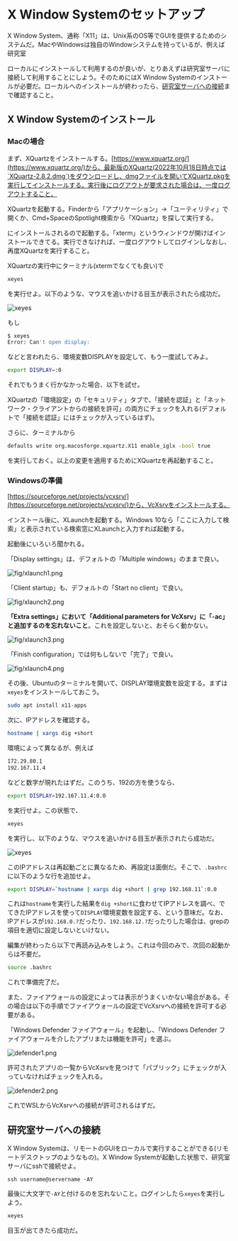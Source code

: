 # X Window Systemのセットアップ

X Window System、通称「X11」は、Unix系のOS等でGUIを提供するためのシステムだ。MacやWindowsは独自のWindowシステムを持っているが、例えば研究室

ローカルにインストールして利用するのが良いが、とりあえずは研究室サーバに接続して利用することにしよう。そのためにはX Window Systemのインストールが必要だ。ローカルへのインストールが終わったら、[研究室サーバへの接続](#server)まで確認すること。

## X Window Systemのインストール

### Macの場合

まず、XQuartzをインストールする。[https://www.xquartz.org/](https://www.xquartz.org/)から、最新版のXQuartz(2022年10月18日時点では`XQuartz-2.8.2.dmg`)をダウンロードし、dmgファイルを開いてXQuartz.pkgを実行してインストールする。実行後にログアウトが要求された場合は、一度ログアウトすること。

XQuartzを起動する。Finderから「アプリケーション」→「ユーティリティ」で開くか、Cmd+SpaceのSpotlight検索から「XQuartz」を探して実行する。

にインストールされるので起動する。「xterm」というウィンドウが開けばインストールできてる。実行できなければ、一度ログアウトしてログインしなおし、再度XQuartzを実行すること。

XQuartzの実行中にターミナル(xtermでなくても良い)で

```sh
xeyes
```

を実行せよ。以下のような、マウスを追いかける目玉が表示されたら成功だ。

![xeyes](fig/xeyes.png)

もし

```sh
$ xeyes
Error: Can't open display: 
```

などと言われたら、環境変数DISPLAYを設定して、もう一度試してみよ。

```sh
export DISPLAY=:0
```

それでもうまく行かなかった場合、以下を試せ。

XQuartzの「環境設定」の「セキュリティ」タブで、「接続を認証」と「ネットワーク・クライアントからの接続を許可」の両方にチェックを入れる(デフォルトで「接続を認証」にはチェックが入っているはず)。

さらに、ターミナルから

```sh
defaults write org.macosforge.xquartz.X11 enable_iglx -bool true
```

を実行しておく。以上の変更を適用するためにXQuartzを再起動すること。

### Windowsの準備

[https://sourceforge.net/projects/vcxsrv/](https://sourceforge.net/projects/vcxsrv/)から、VcXsrvをインストールする。

インストール後に、XLaunchを起動する。Windows 10なら「ここに入力して検索」と表示されている検索窓にXLaunchと入力すれば起動する。

起動後にいろいろ聞かれる。

「Display settings」は、デフォルトの「Multiple windows」のままで良い。

![fig/xlaunch1.png](fig/xlaunch1.png)

「Client startup」も、デフォルトの「Start no client」で良い。

![fig/xlaunch2.png](fig/xlaunch2.png)

**「Extra settings」において「Additional parameters for VcXsrv」に「-ac」と追加するのを忘れないこと**。これを設定しないと、おそらく動かない。

![fig/xlaunch3.png](fig/xlaunch3.png)

「Finish configuration」では何もしないで「完了」で良い。

![fig/xlaunch4.png](fig/xlaunch4.png)


その後、Ubuntuのターミナルを開いて、DISPLAY環境変数を設定する。まずは`xeyes`をインストールしておこう。

```sh
sudo apt install x11-apps
```

次に、IPアドレスを確認する。

```sh
hostname | xargs dig +short
```

環境によって異なるが、例えば

```txt
172.29.80.1
192.167.11.4
```

などと数字が現れたはずだ。このうち、192の方を使うなら、

```sh
export DISPLAY=192.167.11.4:0.0
```

を実行せよ。この状態で、

```sh
xeyes
```

を実行し、以下のような、マウスを追いかける目玉が表示されたら成功だ。

![xeyes](fig/xeyes.png)

このIPアドレスは再起動ごとに異なるため、再設定は面倒だ。そこで、`.bashrc`に以下のような行を追加せよ。

```sh
export DISPLAY=`hostname | xargs dig +short | grep 192.168.11`:0.0
```

これは`hostname`を実行した結果を`dig +short`に食わせてIPアドレスを調べ、でてきたIPアドレスを使って`DISPLAY`環境変数を設定する、という意味だ。なお、IPアドレスが`192.168.0.?`だったり、`192.168.12.?`だったりした場合は、grepの項目を適切に設定しないといけない。

編集が終わったら以下で再読み込みをしよう。これは今回のみで、次回の起動からは不要だ。

```sh
source .bashrc
```

これで準備完了だ。

また、ファイアウォールの設定によっては表示がうまくいかない場合がある。その場合は以下の手順でファイアウォールの設定でVcXsrvへの接続を許可する必要がある。

「Windows Defender ファイアウォール」を起動し、「Windows Defender ファイアウォールを介したアプリまたは機能を許可」を選ぶ。

![defender1.png](fig/defender1.png)

許可されたアプリの一覧からVcXsrvを見つけて「パブリック」にチェックが入っていなければチェックを入れる。

![defender2.png](fig/defender2.png)

これでWSLからVcXsrvへの接続が許可されるはずだ。

<a id="server"></a>
## 研究室サーバへの接続

X Window Systemは、リモートのGUIをローカルで実行することができる(リモートデスクトップのようなもの)。X Window Systemが起動した状態で、研究室サーバにsshで接続せよ。

```ssh
ssh username@servername -AY
```

最後に大文字で`-AY`と付けるのを忘れないこと。ログインしたら`xeyes`を実行しよう。

```sh
xeyes
```

目玉が出てきたら成功だ。